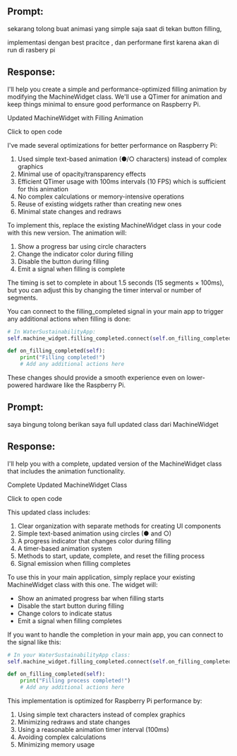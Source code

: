 ## Prompt:
sekarang tolong buat animasi yang simple saja saat di tekan button filling,

implementasi dengan best pracitce , dan performane first karena akan di run di rasbery pi

## Response:
I'll help you create a simple and performance-optimized filling animation by modifying the MachineWidget class. We'll use a QTimer for animation and keep things minimal to ensure good performance on Raspberry Pi.

Updated MachineWidget with Filling Animation

Click to open code

I've made several optimizations for better performance on Raspberry Pi:

1.  Used simple text-based animation (●/○ characters) instead of complex graphics
2.  Minimal use of opacity/transparency effects
3.  Efficient QTimer usage with 100ms intervals (10 FPS) which is sufficient for this animation
4.  No complex calculations or memory-intensive operations
5.  Reuse of existing widgets rather than creating new ones
6.  Minimal state changes and redraws

To implement this, replace the existing MachineWidget class in your code with this new version. The animation will:

1.  Show a progress bar using circle characters
2.  Change the indicator color during filling
3.  Disable the button during filling
4.  Emit a signal when filling is complete

The timing is set to complete in about 1.5 seconds (15 segments × 100ms), but you can adjust this by changing the timer interval or number of segments.

You can connect to the filling\_completed signal in your main app to trigger any additional actions when filling is done:

```python
# In WaterSustainabilityApp:
self.machine_widget.filling_completed.connect(self.on_filling_completed)

def on_filling_completed(self):
    print("Filling completed!")
    # Add any additional actions here
```

These changes should provide a smooth experience even on lower-powered hardware like the Raspberry Pi.

## Prompt:
saya bingung tolong berikan saya full updated class dari MachineWidget

## Response:
I'll help you with a complete, updated version of the MachineWidget class that includes the animation functionality.

Complete Updated MachineWidget Class

Click to open code

This updated class includes:

1.  Clear organization with separate methods for creating UI components
2.  Simple text-based animation using circles (● and ○)
3.  A progress indicator that changes color during filling
4.  A timer-based animation system
5.  Methods to start, update, complete, and reset the filling process
6.  Signal emission when filling completes

To use this in your main application, simply replace your existing MachineWidget class with this one. The widget will:

*   Show an animated progress bar when filling starts
*   Disable the start button during filling
*   Change colors to indicate status
*   Emit a signal when filling completes

If you want to handle the completion in your main app, you can connect to the signal like this:

```python
# In your WaterSustainabilityApp class:
self.machine_widget.filling_completed.connect(self.on_filling_completed)

def on_filling_completed(self):
    print("Filling process completed!")
    # Add any additional actions here
```

This implementation is optimized for Raspberry Pi performance by:

1.  Using simple text characters instead of complex graphics
2.  Minimizing redraws and state changes
3.  Using a reasonable animation timer interval (100ms)
4.  Avoiding complex calculations
5.  Minimizing memory usage

